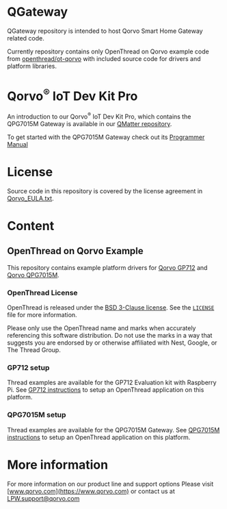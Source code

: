 # QGateway

QGateway repository is intended to host Qorvo Smart Home Gateway related code. 

Currently repository contains only OpenThread on Qorvo example code from [openthread/ot-qorvo](https://github.com/openthread/ot-qorvo) with included source code for drivers and platform libraries.

# Qorvo<sup>&reg;</sup> IoT Dev Kit Pro

An introduction to our Qorvo<sup>&reg;</sup> IoT Dev Kit Pro, which contains the QPG7015M Gateway is available in our [QMatter repository](https://github.com/Qorvo/QMatter/blob/master/Qorvo_IoT_Dev_Kit_Pro.md).

To get started with the QPG7015M Gateway check out its [Programmer Manual](Documents/Programmer%20Manuals/GP_P1053_UM_17043_Programmer_Manual.pdf)

# License

Source code in this repository is covered by the license agreement in [Qorvo_EULA.txt](Qorvo_EULA.txt).

# Content
## OpenThread on Qorvo Example

This repository contains example platform drivers for [Qorvo GP712](https://www.qorvo.com/products/p/GP712) and [Qorvo QPG7015M](https://www.qorvo.com/products/p/QPG7015M).

### OpenThread License

OpenThread is released under the [BSD 3-Clause license](https://github.com/openthread/ot-qorvo/blob/main/LICENSE). See the [`LICENSE`](https://github.com/openthread/ot-qorvo/blob/main/LICENSE) file for more information.

Please only use the OpenThread name and marks when accurately referencing this software distribution. Do not use the marks in a way that suggests you are endorsed by or otherwise affiliated with Nest, Google, or The Thread Group.

### GP712 setup

Thread examples are available for the GP712 Evaluation kit with Raspberry Pi. See [GP712 instructions](Documents/Guides/user_manual_ot_gp712.md) to setup an OpenThread application on this platform.

### QPG7015M setup

Thread examples are available for the QPG7015M Gateway. See [QPG7015M instructions](Documents/Guides/user_manual_ot_qpg7015M.md) to setup an OpenThread application on this platform.

# More information

For more information on our product line and support options
Please visit [www.qorvo.com](https://www.qorvo.com) or contact us at <LPW.support@qorvo.com>
